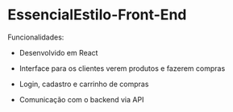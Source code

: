 # EssencialEstilo-Front-End

Funcionalidades: 

- Desenvolvido em React

- Interface para os clientes verem produtos e fazerem compras

- Login, cadastro e carrinho de compras

- Comunicação com o backend via API
